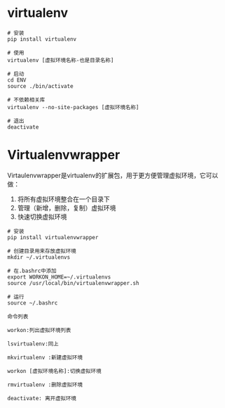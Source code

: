 # virtualenv

```
# 安装
pip install virtualenv

# 使用
virtualenv [虚拟环境名称-也是目录名称]

# 启动
cd ENV
source ./bin/activate

# 不依赖相关库
virtualenv --no-site-packages [虚拟环境名称]

# 退出
deactivate
```

# Virtualenvwrapper
Virtaulenvwrapper是virtualenv的扩展包，用于更方便管理虚拟环境，它可以做：

1. 将所有虚拟环境整合在一个目录下
2. 管理（新增，删除，复制）虚拟环境
3. 快速切换虚拟环境

```
# 安装
pip install virtualenvwrapper

# 创建目录用来存放虚拟环境
mkdir ~/.virtualenvs

# 在.bashrc中添加
export WORKON_HOME=~/.virtualenvs
source /usr/local/bin/virtualenvwrapper.sh

# 运行
source ~/.bashrc

命令列表

workon:列出虚拟环境列表

lsvirtualenv:同上

mkvirtualenv :新建虚拟环境

workon [虚拟环境名称]:切换虚拟环境

rmvirtualenv :删除虚拟环境

deactivate: 离开虚拟环境
```
